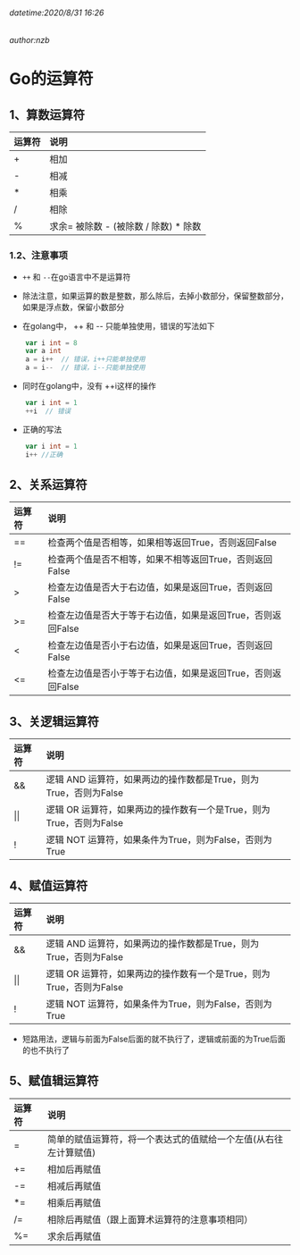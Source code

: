 ###### datetime:2020/8/31 16:26
###### author:nzb

# Go的运算符

## 1、算数运算符

| 运算符 | 说明 |
| :------| :---------|
| + | 相加 |
| - | 相减 |
| * | 相乘 |
| / | 相除 |
| % | 求余= 被除数 - (被除数 / 除数) * 除数 |

### 1.2、注意事项

- `++` 和 `--`在go语言中不是运算符

- 除法注意，如果运算的数是整数，那么除后，去掉小数部分，保留整数部分，如果是浮点数，保留小数部分

- 在golang中， ++ 和 -- 只能单独使用，错误的写法如下

```go
    var i int = 8
    var a int
    a = i++  // 错误，i++只能单独使用
    a = i--  // 错误，i--只能单独使用
```

- 同时在golang中，没有 ++i这样的操作

```go
    var i int = 1
    ++i  // 错误
```

- 正确的写法

```go
    var i int = 1
    i++ //正确
```

## 2、关系运算符

| 运算符 | 说明 |
| :------| :---------|
| == | 检查两个值是否相等，如果相等返回True，否则返回False |
| != | 检查两个值是否不相等，如果不相等返回True，否则返回False |
| \> | 检查左边值是否大于右边值，如果是返回True，否则返回False |
| \>= | 检查左边值是否大于等于右边值，如果是返回True，否则返回False |
| < | 检查左边值是否小于右边值，如果是返回True，否则返回False |
| <= | 检查左边值是否小于等于右边值，如果是返回True，否则返回False |

## 3、关逻辑运算符

| 运算符 | 说明 |
| :------| :---------|
| && | 逻辑 AND 运算符，如果两边的操作数都是True，则为True，否则为False |
| &#124;&#124; | 逻辑 OR 运算符，如果两边的操作数有一个是True，则为True，否则为False |
| ! | 逻辑 NOT 运算符，如果条件为True，则为False，否则为True |

## 4、赋值运算符

| 运算符 | 说明 |
| :------| :---------|
| && | 逻辑 AND 运算符，如果两边的操作数都是True，则为True，否则为False |
| &#124;&#124; | 逻辑 OR 运算符，如果两边的操作数有一个是True，则为True，否则为False |
| ! | 逻辑 NOT 运算符，如果条件为True，则为False，否则为True |

- 短路用法，逻辑与前面为False后面的就不执行了，逻辑或前面的为True后面的也不执行了

## 5、赋值辑运算符

| 运算符 | 说明 |
| :------| :---------|
| = | 简单的赋值运算符，将一个表达式的值赋给一个左值(从右往左计算赋值) |
| += | 相加后再赋值 |
| -= | 相减后再赋值 |
| *= | 相乘后再赋值 |
| /= | 相除后再赋值（跟上面算术运算符的注意事项相同） |
| %= | 求余后再赋值 |

